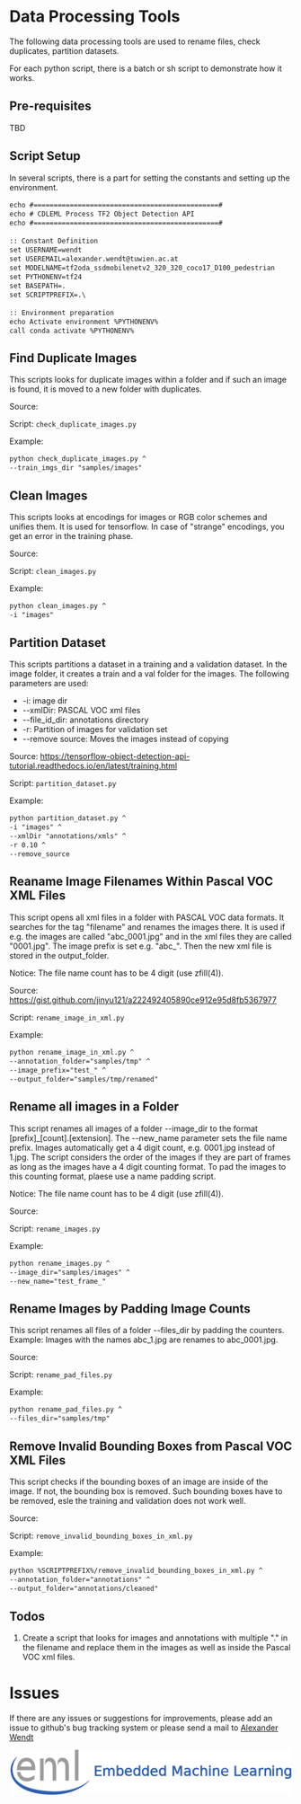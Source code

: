 # Data Processing Tools
The following data processing tools are used to rename files, check duplicates, partition datasets.

For each python script, there is a batch or sh script to demonstrate how it works.

## Pre-requisites
TBD

## Script Setup
In several scripts, there is a part for setting the constants and setting up the environment. 

```shell
echo #==============================================#
echo # CDLEML Process TF2 Object Detection API
echo #==============================================#

:: Constant Definition
set USERNAME=wendt
set USEREMAIL=alexander.wendt@tuwien.ac.at
set MODELNAME=tf2oda_ssdmobilenetv2_320_320_coco17_D100_pedestrian
set PYTHONENV=tf24
set BASEPATH=.
set SCRIPTPREFIX=.\

:: Environment preparation
echo Activate environment %PYTHONENV%
call conda activate %PYTHONENV%
```

## Find Duplicate Images
This scripts looks for duplicate images within a folder and if such an image is found, it is moved to a new folder with duplicates.

Source: 

Script: `check_duplicate_images.py` 

Example: 
```shell
python check_duplicate_images.py ^
--train_imgs_dir "samples/images"
```

## Clean Images
This scripts looks at encodings for images or RGB color schemes and unifies them. It is used for tensorflow. In case of "strange" encodings, you get an error
in the training phase.

Source: 

Script: `clean_images.py` 

Example: 
```shell
python clean_images.py ^
-i "images"
```

## Partition Dataset
This scripts partitions a dataset in a training and a validation dataset. In the image folder, it creates a train and a val folder for the images.
The following parameters are used:
- -i: image dir
- --xmlDir: PASCAL VOC xml files
- --file_id_dir: annotations directory
- -r: Partition of images for validation set
- --remove source: Moves the images instead of copying

Source: https://tensorflow-object-detection-api-tutorial.readthedocs.io/en/latest/training.html

Script: `partition_dataset.py` 

Example: 
```shell
python partition_dataset.py ^
-i "images" ^
--xmlDir "annotations/xmls" ^
-r 0.10 ^
--remove_source
```

## Reaname Image Filenames Within Pascal VOC XML Files
This script opens all xml files in a folder with PASCAL VOC data formats. It searches for the tag "filename" and renames the images there. It is used if e.g. 
the images are called "abc_0001.jpg" and in the xml files they are called "0001.jpg". The image prefix is set e.g. "abc_". Then the new xml file is stored in
the output_folder. 

Notice: The file name count has to be 4 digit (use zfill(4)).

Source: https://gist.github.com/jinyu121/a222492405890ce912e95d8fb5367977

Script: `rename_image_in_xml.py` 

Example: 
```shell
python rename_image_in_xml.py ^
--annotation_folder="samples/tmp" ^
--image_prefix="test_" ^
--output_folder="samples/tmp/renamed"
```

## Rename all images in a Folder
This script renames all images of a folder --image_dir to the format [prefix]_[count].[extension]. The --new_name parameter sets the file name prefix. 
Images automatically get a 4 digit count, e.g. 0001.jpg instead of 1.jpg. The script considers the order of the images if they are part of frames as long 
as the images have a 4 digit counting format. To pad the images to this counting format, plaese use a name padding script.

Notice: The file name count has to be 4 digit (use zfill(4)).

Source: 

Script: `rename_images.py` 

Example: 
```shell
python rename_images.py ^
--image_dir="samples/images" ^
--new_name="test_frame_"
```

## Rename Images by Padding Image Counts
This script renames all files of a folder --files_dir by padding the counters. Example: Images with the names abc_1.jpg are renames to abc_0001.jpg.

Source:

Script: `rename_pad_files.py` 

Example: 
```shell
python rename_pad_files.py ^
--files_dir="samples/tmp"
```

## Remove Invalid Bounding Boxes from Pascal VOC XML Files
This script checks if the bounding boxes of an image are inside of the image. If not, the bounding box is removed. Such bounding boxes have to be removed, esle
the training and validation does not work well.

Source:

Script: `remove_invalid_bounding_boxes_in_xml.py` 

Example: 
```shell
python %SCRIPTPREFIX%/remove_invalid_bounding_boxes_in_xml.py ^
--annotation_folder="annotations" ^
--output_folder="annotations/cleaned"
```

## Todos
1. Create a script that looks for images and annotations with multiple \".\" in the filename and replace them in the images as well as inside the Pascal VOC xml files.

# Issues
If there are any issues or suggestions for improvements, please add an issue to github's bug tracking system or please send a mail 
to [Alexander Wendt](mailto:alexander.wendt@tuwien.ac.at)

<div align="center">
  <img src="../../_img/eml_logo_and_text.png", width="500">
</div>
